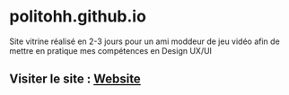 # politohh.github.io

Site vitrine réalisé en 2-3 jours pour un ami moddeur de jeu vidéo afin de mettre en pratique mes compétences en Design UX/UI

 ## Visiter le site : <a  href='https://politohh.github.io' target="_blank">Website</a>

